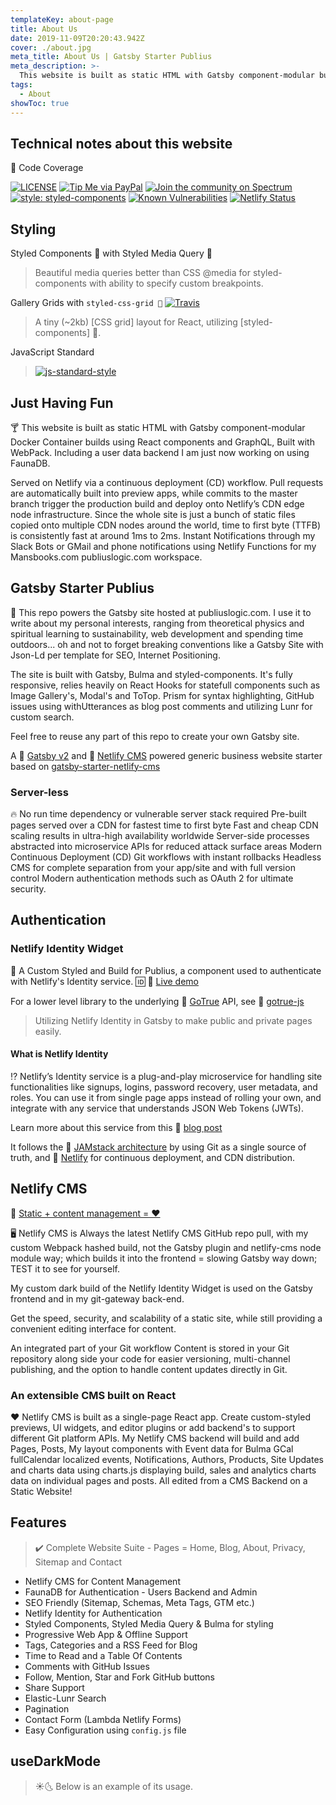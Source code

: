 ```yaml
---
templateKey: about-page
title: About Us
date: 2019-11-09T20:20:43.942Z
cover: ./about.jpg
meta_title: About Us | Gatsby Starter Publius
meta_description: >-
  This website is built as static HTML with Gatsby component-modular builds including a Simple Node Express Heroku Server. Hasura GraphQL backend, with React components and Built with Webpack in a Docker Container.
tags:
  - About
showToc: true  
---
```


## Technical notes about this website

🎁 Code Coverage

[![LICENSE](https://img.shields.io/badge/license-MIT-lightgrey.svg)](https://raw.githubusercontent.com/donaldboulton/publiuslogic/master/LICENSE.txt)
[![Tip Me via PayPal](https://img.shields.io/badge/PayPal-tip%20me-green.svg?logo=paypal)](https://www.paypal.me/donaldboulton)
[![Join the community on Spectrum](https://withspectrum.github.io/badge/badge.svg)](https://spectrum.chat/?t=fa5cdbee-00bf-4ca8-be8f-f150a6f643e1)
[![style: styled-components](https://img.shields.io/badge/style-%F0%9F%92%85%20styled--components-orange.svg?colorB=daa357&colorA=db748e)](https://github.com/styled-components/styled-components)
[![Known Vulnerabilities](https://snyk.io/test/github/donaldboulton/publiuslogic/badge.svg)](https://snyk.io/test/github/donaldboulton/publiuslogic/)
[![Netlify Status](https://api.netlify.com/api/v1/badges/27d2be12-eb4a-4da2-a471-aea92e199948/deploy-status)](https://app.netlify.com/sites/publiuslogic/deploys)

## Styling

Styled Components 💅 with Styled Media Query 💍

> Beautiful media queries better than CSS @media for styled-components with ability to specify custom breakpoints.

Gallery Grids with `styled-css-grid 🍱` [![Travis](https://img.shields.io/travis/azz/styled-css-grid.svg?style=flat-square)](https://travis-ci.org/azz/styled-css-grid)

> A tiny (~2kb) [CSS grid] layout for React, utilizing [styled-components] 💅.

JavaScript Standard

> [![js-standard-style](https://cdn.rawgit.com/standard/standard/master/badge.svg)](https://github.com/standard/standard)

## Just Having Fun

🍸 This website is built as static HTML with Gatsby component-modular Docker Container builds  using React components and GraphQL, Built with WebPack. Including a user data backend I am just now working on using FaunaDB.

Served on Netlify via a continuous deployment (CD) workflow. Pull requests are automatically built into preview apps, while commits to the master branch trigger the production build and deploy onto Netlify’s CDN edge node infrastructure. Since the whole site is just a bunch of static files copied onto multiple CDN nodes around the world, time to first byte (TTFB) is consistently fast at around 1ms to 2ms. Instant Notifications through my Slack Bots or GMail and phone notifications using Netlify Functions for my Mansbooks.com publiuslogic.com workspace.

## Gatsby Starter Publius

🚀 This repo powers the Gatsby site hosted at publiuslogic.com. I use it to write about my personal interests, ranging from theoretical physics and spiritual learning to sustainability, web development and spending time outdoors... oh and not to forget breaking conventions like a Gatsby Site with Json-Ld per template for SEO, Internet Positioning.

The site is built with Gatsby, Bulma and styled-components. It's fully responsive, relies heavily on React Hooks for statefull components such as Image Gallery's, Modal's and ToTop. Prism for syntax highlighting, GitHub issues using withUtterances as blog post comments and utilizing Lunr for custom search.

Feel free to reuse any part of this repo to create your own Gatsby site.

A 🔗 [Gatsby v2](https://www.gatsbyjs.org/) and 🔗 [Netlify CMS](https://www.netlifycms.org) powered generic business website starter based on [gatsby-starter-netlify-cms](https://github.com/AustinGreen/gatsby-starter-netlify-cms)

### Server-less

🔥 No run time dependency or vulnerable server stack required Pre-built pages served over a CDN for fastest time to first byte Fast and cheap CDN scaling results in ultra-high availability worldwide Server-side processes abstracted into microservice APIs for reduced attack surface areas Modern Continuous Deployment (CD) Git workflows with instant rollbacks Headless CMS for complete separation from your app/site and with full version control Modern authentication methods such as OAuth 2 for ultimate security.

## Authentication

### Netlify Identity Widget

🔐 A Custom Styled and Build for Publius, a component used to authenticate with Netlify's Identity service.
🆔 🔗 [Live demo](https://identity.netlify.com)

For a lower level library to the underlying 🔗 [GoTrue](https://github.com/netlify/gotrue) API, see
🔗 [gotrue-js](https://github.com/netlify/gotrue-js)

> Utilizing Netlify Identity in Gatsby to make public and private pages easily.

#### What is Netlify Identity

⁉️ Netlify’s Identity service is a plug-and-play microservice for handling site
functionalities like signups, logins, password recovery, user metadata, and
roles. You can use it from single page apps instead of rolling your own, and
integrate with any service that understands JSON Web Tokens (JWTs).

Learn more about this service from this
🔗 [blog post](https://www.netlify.com/blog/2017/09/07/introducing-built-in-identity-service-to-streamline-user-management/)

It follows the 🔗 [JAMstack architecture](https://jamstack.org) by using Git as a single source of truth, and 🔗 [Netlify](https://www.netlify.com) for continuous deployment, and CDN distribution.

## Netlify CMS

🔗 [Static + content management = ❤️](https://www.netlifycms.org/)

🖥️ Netlify CMS is Always the latest Netlify CMS GitHub repo pull, with my custom Webpack hashed build, not the Gatsby plugin and netlify-cms node module way; which builds it into the frontend = slowing Gatsby way down; TEST it to see for yourself.

My custom dark build of the Netlify Identity Widget is used on the Gatsby frontend and in my git-gateway back-end.

Get the speed, security, and scalability of a static site, while still providing a convenient editing interface for content.

An integrated part of your Git workflow
Content is stored in your Git repository along side your code for easier versioning, multi-channel publishing, and the option to handle content updates directly in Git.

### An extensible CMS built on React

❤️ Netlify CMS is built as a single-page React app. Create custom-styled previews, UI widgets, and editor plugins or add backend's to support different Git platform APIs.
My Netlify CMS backend will build and add Pages, Posts, My layout components with Event data for Bulma GCal fullCalendar localized events, Notifications, Authors, Products, Site Updates and charts data using charts.js displaying build, sales and analytics charts data on individual pages and posts. All edited from a CMS Backend on a Static Website!

## Features

> ✔️ Complete Website Suite - Pages = Home, Blog, About, Privacy, Sitemap and Contact

* Netlify CMS for Content Management
* FaunaDB for Authentication - Users Backend and Admin
* SEO Friendly (Sitemap, Schemas, Meta Tags, GTM etc.)
* Netlify Identity for Authentication
* Styled Components, Styled Media Query & Bulma for styling
* Progressive Web App & Offline Support
* Tags, Categories and a RSS Feed for Blog
* Time to Read and a Table Of Contents
* Comments with GitHub Issues
* Follow, Mention, Star and Fork GitHub buttons
* Share Support
* Elastic-Lunr Search
* Pagination
* Contact Form (Lambda Netlify Forms)
* Easy Configuration using `config.js` file

## useDarkMode

> ☀️🌜 Below is an example of its usage.
